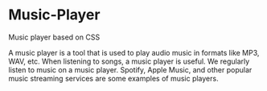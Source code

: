 # Music-Player
Music player based on CSS

A music player is a tool that is used to play audio music in formats like MP3, WAV, etc. When listening to songs, a music player is useful. We regularly listen to music on a music player. Spotify, Apple Music, and other popular music streaming services are some examples of music players.
